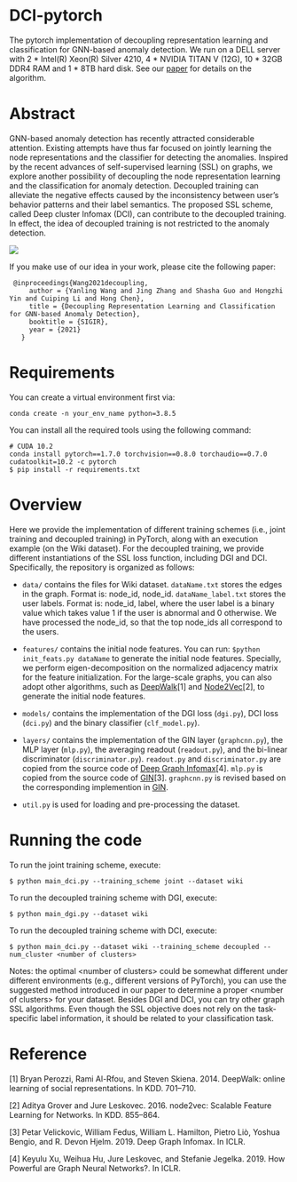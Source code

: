 # DCI-pytorch
The pytorch implementation of decoupling representation learning and classification for GNN-based anomaly detection. We run on a DELL server with 2 * Intel(R) Xeon(R) Silver 4210, 4 * NVIDIA TITAN V (12G), 10 * 32GB DDR4 RAM and 1 * 8TB hard disk.
See our [paper](https://xiaojingzi.github.io/publications/SIGIR21-Wang-et-al-decoupled-GNN.pdf) for details on the algorithm.

Abstract
====
GNN-based anomaly detection has recently attracted considerable attention. 
Existing attempts have thus far focused on jointly learning the node representations and the classifier for detecting the anomalies.
Inspired by the recent advances of self-supervised learning (SSL) on graphs, we explore another possibility of decoupling the node representation learning and the classification for anomaly detection. 
Decoupled training can alleviate the negative effects caused by the inconsistency between user’s behavior patterns and their label semantics. 
The proposed SSL scheme, called Deep cluster Infomax (DCI), can contribute to the decoupled training. 
In effect, the idea of decoupled training is not restricted to the anomaly detection.

<img src="https://github.com/wyl7/DCI-pytorch/blob/main/jointVsDecoupled.PNG" with="10">

If you make use of our idea in your work, please cite the following paper:
```
 @inproceedings{Wang2021decoupling,
     author = {Yanling Wang and Jing Zhang and Shasha Guo and Hongzhi Yin and Cuiping Li and Hong Chen},
     title = {Decoupling Representation Learning and Classification for GNN-based Anomaly Detection},
     booktitle = {SIGIR},
     year = {2021}
   }
```

Requirements
====
You can create a virtual environment first via:
```
conda create -n your_env_name python=3.8.5
```

You can install all the required tools using the following command:
```
# CUDA 10.2
conda install pytorch==1.7.0 torchvision==0.8.0 torchaudio==0.7.0 cudatoolkit=10.2 -c pytorch
$ pip install -r requirements.txt
```

Overview
====
Here we provide the implementation of different training schemes (i.e., joint training and decoupled training) in PyTorch, 
along with an execution example (on the Wiki dataset). For the decoupled training, we provide different instantiations of the SSL loss function, 
including DGI and DCI. Specifically, the repository is organized as follows:
* `data/` contains the files for Wiki dataset. `dataName.txt` stores the edges in the graph. Format is: node_id, node_id.
`dataName_label.txt` stores the user labels. Format is: node_id, label, where the user label is a binary value which takes value 1 if the user is abnormal and 0 otherwise.
We have processed the node_id, so that the top node_ids all correspond to the users.

* `features/` contains the initial node features. You can run:
```$python init_feats.py dataName```
to generate the initial node features. 
Specially, we perform eigen-decomposition on the normalized adjacency matrix for the feature initialization.
For the large-scale graphs, you can also adopt other algorithms, such as [DeepWalk](https://github.com/phanein/deepwalk)[1] and [Node2Vec](https://github.com/aditya-grover/node2vec)[2], to generate the initial node features.

* `models/` contains the implementation of the DGI loss (`dgi.py`), DCI loss (`dci.py`) and the binary classifier (`clf_model.py`).

* `layers/` contains the implementation of the GIN layer (`graphcnn.py`), the MLP layer (`mlp.py`), the averaging readout (`readout.py`), and the bi-linear discriminator (`discriminator.py`). `readout.py` and `discriminator.py` are copied from the source code of [Deep Graph Infomax](https://github.com/PetarV-/DGI)[4]. `mlp.py` is copied from the source code of [GIN](https://github.com/weihua916/powerful-gnns)[3]. `graphcnn.py` is revised based on the corresponding implemention in [GIN](https://github.com/weihua916/powerful-gnns).

* `util.py` is used for loading and pre-processing the dataset.

Running the code
====
To run the joint training scheme, execute:
```
$ python main_dci.py --training_scheme joint --dataset wiki
```

To run the decoupled training scheme with DGI, execute:
```
$ python main_dgi.py --dataset wiki
```

To run the decoupled training scheme with DCI, execute:
```
$ python main_dci.py --dataset wiki --training_scheme decoupled --num_cluster <number of clusters>
```

Notes: the optimal \<number of clusters\> could be somewhat different under different environments (e.g., different versions of PyTorch), you can use the suggested method introduced in our paper to determine a proper \<number of clusters\> for your dataset. Besides DGI and DCI, you can try other graph SSL algorithms. Even though the SSL objective does not rely on the task-specific label information, it should be related to your classification task.

Reference
====
[1] Bryan Perozzi, Rami Al-Rfou, and Steven Skiena. 2014. DeepWalk: online learning of social representations. In KDD. 701–710.

[2] Aditya Grover and Jure Leskovec. 2016. node2vec: Scalable Feature Learning for Networks. In KDD. 855–864.

[3] Petar Velickovic, William Fedus, William L. Hamilton, Pietro Liò, Yoshua Bengio, and R. Devon Hjelm. 2019. Deep Graph Infomax. In ICLR.

[4] Keyulu Xu, Weihua Hu, Jure Leskovec, and Stefanie Jegelka. 2019. How Powerful are Graph Neural Networks?. In ICLR.

